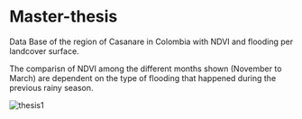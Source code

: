 # Master-thesis
Data Base of the region of Casanare in Colombia with NDVI and flooding per landcover surface.


The comparisn of NDVI among the different months shown (November to March) are dependent on the type of flooding that happened during the previous rainy season. 


![thesis1](https://github.com/piliandre/Master-thesis/assets/23484935/319472ce-9b85-49c4-8c9d-e5c3558edfb1)
